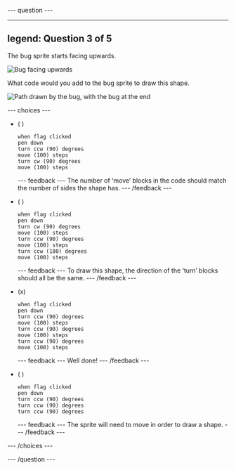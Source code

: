 
--- question ---

---
legend: Question 3 of 5
---

The bug sprite starts facing upwards.

![Bug facing upwards](images/q3-1.png)

What code would you add to the bug sprite to draw this shape.

![Path drawn by the bug, with the bug at the end](images/q3-2.png)

--- choices ---

- ( )
  ```blocks3
  when flag clicked
  pen down
  turn ccw (90) degrees
  move (100) steps
  turn cw (90) degrees
  move (100) steps
  ```

  --- feedback ---
  The number of ‘move’ blocks in the code should match the number of sides the shape has.
  --- /feedback ---

- ( )
  ```blocks3
  when flag clicked
  pen down
  turn cw (90) degrees
  move (100) steps
  turn ccw (90) degrees
  move (100) steps
  turn ccw (180) degrees
  move (100) steps
  ```

  --- feedback ---
  To draw this shape, the direction of the ‘turn’ blocks should all be the same.
  --- /feedback ---

- (x)
  ```blocks3
  when flag clicked
  pen down
  turn ccw (90) degrees
  move (100) steps
  turn ccw (90) degrees
  move (100) steps
  turn ccw (90) degrees
  move (100) steps
  ```

  --- feedback ---
  Well done!
  --- /feedback ---

- ( )
  ```blocks3
  when flag clicked
  pen down
  turn ccw (90) degrees
  turn ccw (90) degrees
  turn ccw (90) degrees
  ```

  --- feedback ---
  The sprite will need to move in order to draw a shape.
  --- /feedback ---

--- /choices ---

--- /question ---
